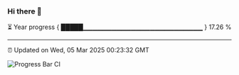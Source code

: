 ### Hi there 👋

⏳ Year progress { █████▁▁▁▁▁▁▁▁▁▁▁▁▁▁▁▁▁▁▁▁▁▁▁▁▁ } 17.26 %

---

⏰ Updated on Wed, 05 Mar 2025 00:23:32 GMT

![Progress Bar CI](https://github.com/liununu/liununu/workflows/Progress%20Bar%20CI/badge.svg)
